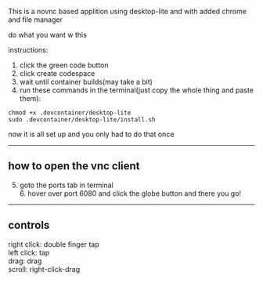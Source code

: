 This is a novnc based applition using desktop-lite and with added chrome and file manager

do what you want w this

instructions:
1. click the green code button
2. click create codespace
3. wait until container builds(may take a bit)
4. run these commands in the terminal(just copy the whole thing and paste them): 
```
chmod +x .devcontainer/desktop-lite
sudo .devcontainer/desktop-lite/install.sh
```
now it is all set up and you only had to do that once<br>

---
how to open the vnc client
---
5. goto the ports tab in terminal
<br>6. hover over port 6080 and click the globe button and there you go!

---
controls
---
right click: double finger tap<br>
left click: tap<br>
drag: drag<br>
scroll: right-click-drag<br>
